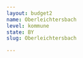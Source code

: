 ```yaml
---
layout: budget2
name: Oberleichtersbach
level: kommune
state: BY
slug: Oberleichtersbach

---
```



